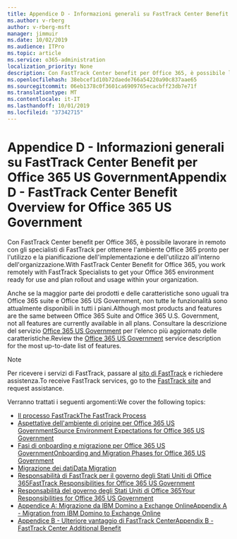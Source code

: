 ```yaml
---
title: Appendice D - Informazioni generali su FastTrack Center Benefit per Office 365 US Government
ms.author: v-rberg
author: v-rberg-msft
manager: jimmuir
ms.date: 10/02/2019
ms.audience: ITPro
ms.topic: article
ms.service: o365-administration
localization_priority: None
description: Con FastTrack Center benefit per Office 365, è possibile lavorare in remoto con gli specialisti di FastTrack per ottenere l'ambiente Office 365 pronto per l'utilizzo e la pianificazione dell'implementazione e dell'utilizzo all'interno dell'organizzazione.
ms.openlocfilehash: 38ebcef1d10b72daede766a54220a90c837aae65
ms.sourcegitcommit: 06eb1378c0f3601ca6909765ecacbff23db7e71f
ms.translationtype: MT
ms.contentlocale: it-IT
ms.lasthandoff: 10/01/2019
ms.locfileid: "37342715"
---
```

# <a name="appendix-d---fasttrack-center-benefit-overview-for-office-365-us-government"></a><span data-ttu-id="e105c-103">Appendice D - Informazioni generali su FastTrack Center Benefit per Office 365 US Government</span><span class="sxs-lookup"><span data-stu-id="e105c-103">Appendix D - FastTrack Center Benefit Overview for Office 365 US Government</span></span>

<span data-ttu-id="e105c-104">Con FastTrack Center benefit per Office 365, è possibile lavorare in remoto con gli specialisti di FastTrack per ottenere l'ambiente Office 365 pronto per l'utilizzo e la pianificazione dell'implementazione e dell'utilizzo all'interno dell'organizzazione.</span><span class="sxs-lookup"><span data-stu-id="e105c-104">With FastTrack Center Benefit for Office 365, you work remotely with FastTrack Specialists to get your Office 365 environment ready for use and plan rollout and usage within your organization.</span></span> 
  
<span data-ttu-id="e105c-105">Anche se la maggior parte dei prodotti e delle caratteristiche sono uguali tra Office 365 suite e Office 365 US Government, non tutte le funzionalità sono attualmente disponibili in tutti i piani.</span><span class="sxs-lookup"><span data-stu-id="e105c-105">Although most products and features are the same between Office 365 Suite and Office 365 U.S. Government, not all features are currently available in all plans.</span></span> <span data-ttu-id="e105c-106">Consultare la descrizione del servizio [Office 365 US Government](https://aka.ms/aboutgovcloud) per l'elenco più aggiornato delle caratteristiche.</span><span class="sxs-lookup"><span data-stu-id="e105c-106">Review the [Office 365 US Government](https://aka.ms/aboutgovcloud) service description for the most up-to-date list of features.</span></span>

> [!NOTE]
> <span data-ttu-id="e105c-107">Per ricevere i servizi di FastTrack, passare al [sito di FastTrack](https://go.microsoft.com/fwlink/?linkid=780698) e richiedere assistenza.</span><span class="sxs-lookup"><span data-stu-id="e105c-107">To receive FastTrack services, go to the [FastTrack site](https://go.microsoft.com/fwlink/?linkid=780698) and request assistance.</span></span>  

<span data-ttu-id="e105c-108">Verranno trattati i seguenti argomenti:</span><span class="sxs-lookup"><span data-stu-id="e105c-108">We cover the following topics:</span></span>
- [<span data-ttu-id="e105c-109">Il processo FastTrack</span><span class="sxs-lookup"><span data-stu-id="e105c-109">The FastTrack Process</span></span>](O365-fasttrack-process.md) 
- [<span data-ttu-id="e105c-110">Aspettative dell'ambiente di origine per Office 365 US Government</span><span class="sxs-lookup"><span data-stu-id="e105c-110">Source Environment Expectations for Office 365 US Government</span></span>](US-Gov-appendix-source-environment-expectations.md)   
- [<span data-ttu-id="e105c-111">Fasi di onboarding e migrazione per Office 365 US Government</span><span class="sxs-lookup"><span data-stu-id="e105c-111">Onboarding and Migration Phases for Office 365 US Government</span></span>](US-Gov-appendix-onboarding-and-migration.md)
- [<span data-ttu-id="e105c-112">Migrazione dei dati</span><span class="sxs-lookup"><span data-stu-id="e105c-112">Data Migration</span></span>](O365-data-migration.md)    
- [<span data-ttu-id="e105c-113">Responsabilità di FastTrack per il governo degli Stati Uniti di Office 365</span><span class="sxs-lookup"><span data-stu-id="e105c-113">FastTrack Responsibilities for Office 365 US Government</span></span>](US-Gov-appendix-fasttrack-responsibilities.md)   
- [<span data-ttu-id="e105c-114">Responsabilità del governo degli Stati Uniti di Office 365</span><span class="sxs-lookup"><span data-stu-id="e105c-114">Your Responsibilities for Office 365 US Government</span></span>](US-Gov-appendix-your-responsibilities.md) 
- [<span data-ttu-id="e105c-115">Appendice A: Migrazione da IBM Domino a Exchange Online</span><span class="sxs-lookup"><span data-stu-id="e105c-115">Appendix A - Migration from IBM Domino to Exchange Online</span></span>](O365-from-ibm-domino-to-exchange-online.md)   
- [<span data-ttu-id="e105c-116">Appendice B - Ulteriore vantaggio di FastTrack Center</span><span class="sxs-lookup"><span data-stu-id="e105c-116">Appendix B - FastTrack Center Additional Benefit</span></span>](O365-fasttrack-additional-benefits.md)


